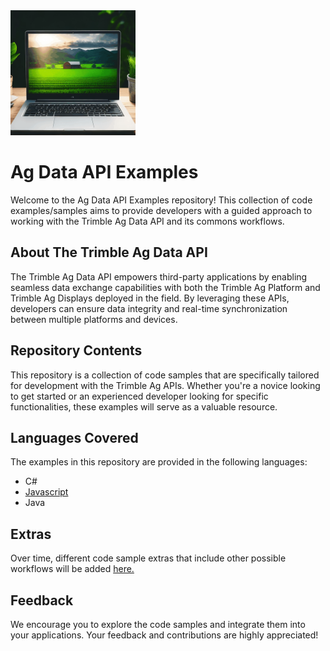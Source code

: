 <img src="ag_computer.gif" alt="Ag Data API" width="200" />

# **Ag Data API Examples**
Welcome to the Ag Data API Examples repository! This collection of code examples/samples aims to provide developers with a guided approach to working with the Trimble Ag Data API and its commons workflows.

## About The Trimble Ag Data API
The Trimble Ag Data API empowers third-party applications by enabling seamless data exchange capabilities with both the Trimble Ag Platform and Trimble Ag Displays deployed in the field. By leveraging these APIs, developers can ensure data integrity and real-time synchronization between multiple platforms and devices.

## Repository Contents
This repository is a collection of code samples that are specifically tailored for development with the Trimble Ag APIs. Whether you're a novice looking to get started or an experienced developer looking for specific functionalities, these examples will serve as a valuable resource.

## Languages Covered
The examples in this repository are provided in the following languages:

- C# 
- [Javascript](/code_samples/javascript_samples)
- Java

## Extras
Over time, different code sample extras that include other possible workflows will be added [here.](/Ag-Data-API-Examples/extras)


## Feedback
We encourage you to explore the code samples and integrate them into your applications. Your feedback and contributions are highly appreciated!
